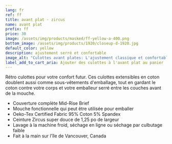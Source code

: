```yaml
---
lang: fr
ref: ff
title: avant plat · zircus
name: avant plat
prefix: ff
price: 30
image: /assets/img/products/masked/ff-yellow-a-400.png
bottom_image: /assets/img/products/1920/closeup-d-1920.jpg
default_color: yellow
description: ajustement serré et confortable
image_alt: "Culottes avant plates: L'ajustement classique et confortable de traditionnel sous-vêtements, avec un style frais audacieux."
label_add_to_cart_aria: Ajouter des culottes à l'avant plat au panier
---
```


Rétro culottes pour votre confort futur. Ces culottes extensibles en coton
doublent aussi comme sous-vêtements d'emballage, tout en gardant le coton contre
votre corps et votre emballeur serré entre les couches avant de la mouche.

- Couverture complète Mid-Rise Brief
- Mouche fonctionnelle qui peut être utilisée pour emballer
- Oeko-Tex Certified Fabric 95% Coton 5% Spandex
- Ceinture Zircus super douce de 1,25 po de largeur
- Lavage à la machine froid, séchage en ligne ou séchage par culbutage faible
- Fait à la main sur l'île de Vancouver, Canada
